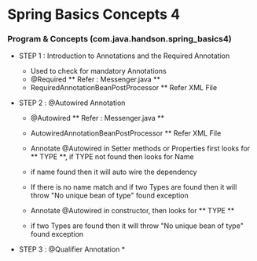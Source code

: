 # Spring Basics Concepts 4

### Program & Concepts (com.java.handson.spring_basics4)

* STEP 1 : Introduction to Annotations and the Required Annotation 
	*  Used to check for mandatory Annotations
	* @Required ** Refer : Messenger.java **
	* RequiredAnnotationBeanPostProcessor ** Refer XML File

* STEP 2 :  @Autowired Annotation
	* @Autowired ** Refer : Messenger.java **
	* AutowiredAnnotationBeanPostProcessor ** Refer XML File
	
	* Annotate @Autowired in Setter methods or Properties first looks for ** TYPE **, if TYPE not found then looks for Name
	* if name found then it will auto wire the dependency
	* If there is no name match and if two Types are found then it will throw "No unique bean of type" found exception
	
	* Annotate @Autowired in constructor, then looks for ** TYPE **
	* if two Types are found then it will throw "No unique bean of type" found exception
	
* STEP 3 :  @Qualifier Annotation
	* 
	

	